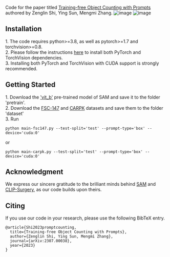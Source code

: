 Code for the paper titled <a href="http://arxiv.org/abs/2307.00038" target="_blank">Training-free Object Counting with Prompts</a> authored by Zenglin Shi, Ying Sun, Mengmi Zhang.
![image](https://github.com/shizenglin/training-free-object-counter/blob/main/model.png)
![image](https://github.com/shizenglin/training-free-object-counter/blob/main/results.png)


<h2> Installation </h2>
1. The code requires python>=3.8, as well as pytorch>=1.7 and torchvision>=0.8. <br>
2. Please follow the instructions <a href="https://pytorch.org/get-started/locally/" target="_blank">here</a> to install both PyTorch and TorchVision dependencies. <br>
3. Installing both PyTorch and TorchVision with CUDA support is strongly recommended.

<h2> Getting Started </h2>
1. Download the <a href="https://dl.fbaipublicfiles.com/segment_anything/sam_vit_b_01ec64.pth" target="_blank">'vit_b'</a> pre-trained model of SAM and save it to the folder 'pretrain'. <br>
2. Download the <a href="https://drive.google.com/file/d/1ymDYrGs9DSRicfZbSCDiOu0ikGDh5k6S/view?usp=sharing" target="_blank">FSC-147</a> and <a href="https://drive.google.com/file/d/0BwSzgS8Mm48Ud2h2dW40Wko3a1E/view?usp=sharing&resourcekey=0-34K_uP-vYM7EWq0Q2iIVaw" target="_blank">CARPK</a> datasets and save them to the folder 'dataset' <br>
3. Run 

```
python main-fsc147.py --test-split='test' --prompt-type='box' --device='cuda:0'
```
or

```
python main-carpk.py --test-split='test' --prompt-type='box' --device='cuda:0'
```

<h2> Acknowledgment </h2>
We express our sincere gratitude to the brilliant minds behind <a href="https://github.com/facebookresearch/segment-anything" target="_blank">SAM</a> and <a href="https://github.com/xmed-lab/CLIP_Surgery" target="_blank">CLIP-Surgery</a>, as our code builds upon theirs. 

<h2> Citing </h2>
If you use our code in your research, please use the following BibTeX entry.

  ```
  @article{Shi2023promptcounting,
    title={Training-free Object Counting with Prompts},
    author={Zenglin Shi, Ying Sun, Mengmi Zhang},
    journal={arXiv:2307.00038},
    year={2023}
  }
 ```


